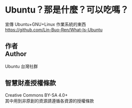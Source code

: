 # Ubuntu？那是什麼？可以吃嗎？
宣傳 Ubuntu+GNU+Linux 作業系統的東西  
<https://github.com/Lin-Buo-Ren/What-Is-Ubuntu>

## 作者<br />Author
Ubuntu 台灣社群

## 智慧財產授權條款
Creative Commons BY-SA 4.0+  
其中用到非原創的資源請遵循各資源的授權條款
